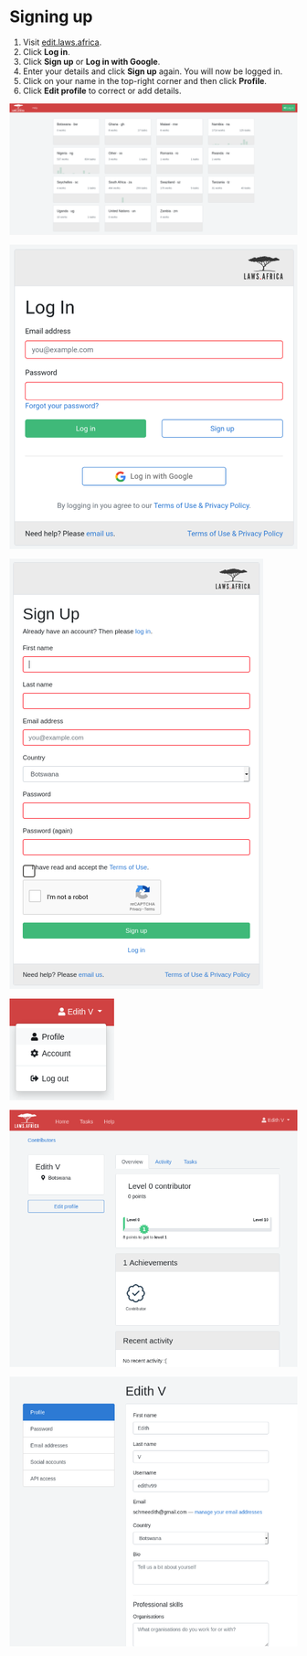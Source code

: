 # Signing up

1. Visit [edit.laws.africa](https://edit.laws.africa).&#x20;
2. Click **Log in**.
3. Click **Sign up** or **Log in with Google**.
4. Enter your details and click **Sign up** again. You will now be logged in.
5. Click on your name in the top-right corner and then click **Profile**.
6. Click **Edit profile** to correct or add details.

![](<../.gitbook/assets/image (228).png>)

![](<../.gitbook/assets/image (116).png>)

![](<../.gitbook/assets/image (22).png>)

![](<../.gitbook/assets/image (30).png>)

![](<../.gitbook/assets/image (93).png>)

![](<../.gitbook/assets/image (28).png>)
